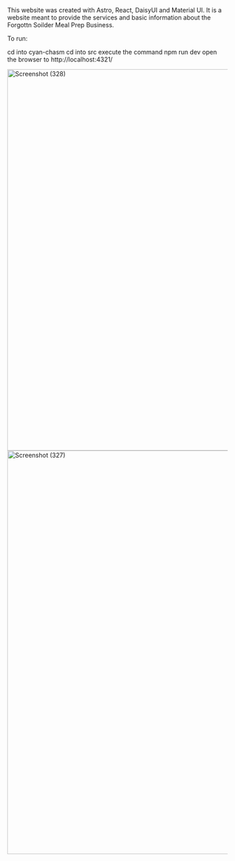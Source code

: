 This website was created with Astro, React, DaisyUI and Material UI. It is a website meant to provide the services and basic information about the Forgottn Soilder Meal Prep Business.

To run:

cd into cyan-chasm
cd into src
execute the command npm run dev
open the browser to http://localhost:4321/







<img width="1914" height="873" alt="Screenshot (328)" src="https://github.com/user-attachments/assets/6b94c0cc-623f-42b8-9202-95f86bfc3c4c" />

<img width="1891" height="924" alt="Screenshot (327)" src="https://github.com/user-attachments/assets/87d6bd23-0e9f-48a2-88d2-2ec94ec76da3" />
